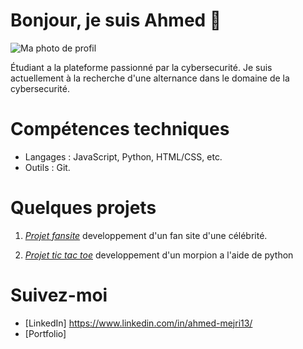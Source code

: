 # Bonjour, je suis Ahmed 👋

![Ma photo de profil](https://github.com/Ahmeddlr/Ahmeddlr/blob/main/bannière%20professionnel)



Étudiant a la plateforme passionné par la cybersecurité. Je suis actuellement à la recherche d'une alternance dans le domaine de la cybersecurité.

# Compétences techniques
- Langages : JavaScript, Python, HTML/CSS, etc.
- Outils : Git.

# Quelques projets

1. *[Projet fansite](https://github.com/Ahmeddlr/fansite)*
  developpement d'un fan site d'une célébrité.
   
2. *[Projet tic tac toe](https://github.com/Ahmeddlr/morpion)*
   developpement d'un morpion a l'aide de python


# Suivez-moi
- [LinkedIn] https://www.linkedin.com/in/ahmed-mejri13/
- [Portfolio] 
